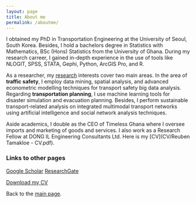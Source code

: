 ```yaml
---
layout: page
title: About me
permalink: /aboutme/
---
```


I obtained my PhD in Transportation Engineering at the University of Seoul, South Korea. Besides, I hold a bachelors degree in Statistics with Mathematics, BSc (Hons) Statistics from the University of Ghana. During my research carreer, I gained in-depth experience in the use of tools like NLOGIT, SPSS, STATA, Gephi, Python, ArcGIS Pro, and R.  

As a researcher, my [research](https://drtamakloe.github.io/publications/) interests cover two main areas. In the area of **traffic safety**, I employ  data mining, spatial analysis, and advanced econometric modelling techniques for transport safety big data analysis. Regarding **transportation planning**, I use machine learning tools for disaster simulation and evacuation planning. Besides, I perform sustainable transport-related analysis on integrated multimodal transport networks using artificial intelligence and social network analysis techniques. 

Aside academics, I double as the CEO of Timeless Ghana where I oversee imports and marketing of goods and services. I also work as a  Research Fellow at DONG IL Engineering Consultants Ltd. Here is my [CV](CV/Reuben Tamakloe - CV.pdf).


### Links to other pages
[Google Scholar](https://scholar.google.com/citations?user=2V3gP2EAAAAJ&hl=en&oi=ao)
[ResearchGate](https://www.researchgate.net/profile/Reuben-Tamakloe)

[Download my CV](CV.md)



Back to the [main page](https://drtamakloe.github.io/).



